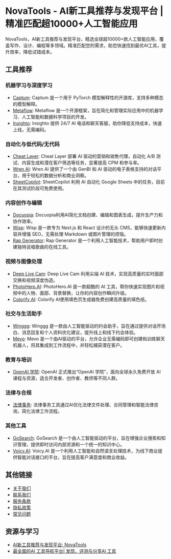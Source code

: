# NovaTools - AI新工具推荐与发现平台 | 精准匹配超10000+人工智能应用

NovaTools，AI新工具推荐与发现平台，精选全球超10000+款人工智能应用，覆盖写作、设计、编程等多领域。精准匹配您的需求，助您快速找到最优AI工具，提升效率，降低试错成本。

## 工具推荐

### 机器学习与深度学习
- [Captum](https://www.novatools.cn/tools/captum-ai): Captum 是一个用于 PyTorch 模型解释性的开源库，支持多种模态的模型解释。
- [Metaflow](https://www.novatools.cn/tools/metaflow-org): Metaflow 是一个开源框架，旨在简化和管理实际应用中的机器学习、人工智能和数据科学项目的开发。
- [Insighto](https://www.novatools.cn/tools/insighto-ai): Insighto 提供 24/7 AI 电话和聊天客服，助你降低支持成本，快速上线，无需编码。

### 自动化与低代码/无代码
- [Cheat Layer](https://www.novatools.cn/tools/cheat-layer): Cheat Layer 部署 AI 驱动的营销和销售代理，自动化 A/B 测试、内容生成和潜在客户筛选等任务，显著提高 CPM 和参与率。
- [Wren AI](https://www.novatools.cn/tools/wren-ai-cloud): Wren AI 提供了一个由 GenBI 和 AI 驱动的电子表格支持的对话平台，用于轻松的数据分析和商业洞察。
- [SheetCopilot](https://www.novatools.cn/tools/sheet-copilot): SheetCopilot 利用 AI 自动化 Google Sheets 中的任务，目前在其测试阶段可免费使用。

### 内容创作与编辑
- [Docuopia](https://www.novatools.cn/tools/docuopia): Docuopia利用AI简化文档创建、编辑和图表生成，提升生产力和协作效率。
- [Wisp](https://www.novatools.cn/tools/wisp-cms): Wisp 是一款专为 Next.js 和 React 设计的无头 CMS，能够快速更新内容并增强 SEO，无需处理 Markdown 或图片管理的烦恼。
- [Rap Generator](https://www.novatools.cn/tools/rap-generator): Rap Generator 是一个利用人工智能技术，帮助用户即时创建独特说唱歌曲的在线工具。

### 视频与图像处理
- [Deep Live Cam](https://www.novatools.cn/tools/deep-live-cam): Deep Live Cam 利用尖端 AI 技术，实现高质量的实时面部交换和视频深度伪造。
- [PhotoHero.AI](https://www.novatools.cn/tools/photohero): PhotoHero.AI 是一款超酷的 AI 工具，帮你快速实现图片和视频中的人物、面部、背景替换，让你的内容创作瞬间升级。
- [Colorify AI](https://www.novatools.cn/tools/colorifyai): Colorify AI使用填色页生成器免费创建高质量的填色纸。

### 社交与生活助手
- [Winggg](https://www.novatools.cn/tools/winggg): Winggg 是一款由人工智能驱动的约会助手，旨在通过提供对话开场白、消息回复和个人资料优化建议，提升线上和线下约会体验。
- [Mevo](https://www.novatools.cn/tools/mevo): Mevo 是一个由AI驱动的平台，允许企业无需编码即可创建和训练聊天机器人，将其集成到工作流程中，并轻松捕获潜在客户。

### 教育与培训
- [OpenAI 学院](https://www.novatools.cn/posts/openai-academy-free-ai-course): OpenAI 正式推出“OpenAI 学院”，面向全球永久免费开放 AI 课程与资源，适合开发者、创作者、教师等不同人群。

### 法律与合规
- [法律事务](https://www.novatools.cn/categories/legal-affairs): 法律事务工具通过AI优化法律文件处理、合同管理和智能法律咨询，简化法律工作流程。

### 其他工具
- [GoSearch](https://www.novatools.cn/tools/gosearch): GoSearch 是一个由人工智能驱动的平台，旨在增强企业搜索和知识管理，提供即时访问内部资源和一个统一的知识中心。
- [Voicy.AI](https://www.novatools.cn/tools/voicy-ai): Voicy.AI 是一个利用人工智能和自然语言处理技术，为线下商业提供智能对话接口的平台，旨在提高客户满意度和商业收益。

## 其他链接
- [关于我们](https://www.novatools.cn/about)
- [联系我们](https://www.novatools.cn/contact)
- [服务条款](https://www.novatools.cn/terms)
- [隐私政策](https://www.novatools.cn/privacy)
- [常见问题](https://www.novatools.cn/faq)

## 资源与学习
- [AI新工具推荐与发现平台: NovaTools](https://origin.novatools.cn/)
- [最全面的AI 工具导航平台| 发现、评测与分享AI 工具](https://origin.novatools.cn/about)
